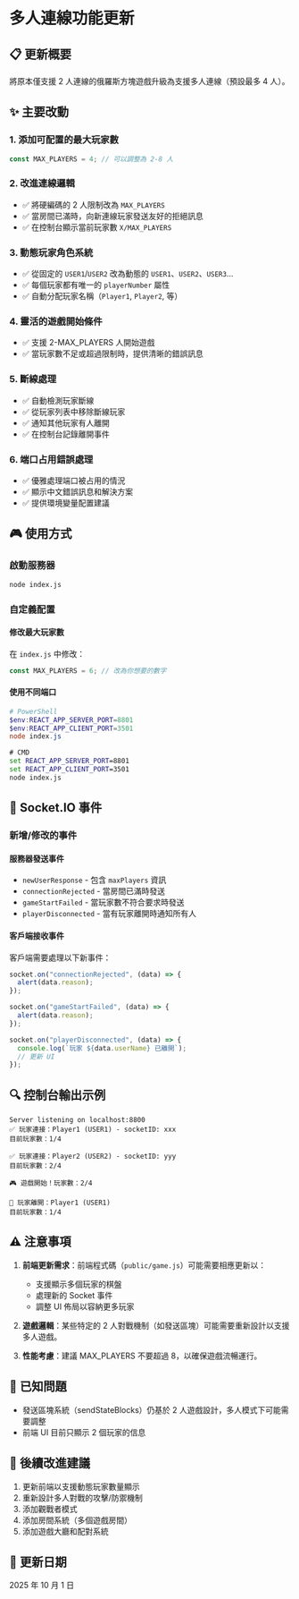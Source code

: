 # 多人連線功能更新

## 📋 更新概要

將原本僅支援 2 人連線的俄羅斯方塊遊戲升級為支援多人連線（預設最多 4 人）。

## ✨ 主要改動

### 1. 添加可配置的最大玩家數

```javascript
const MAX_PLAYERS = 4; // 可以調整為 2-8 人
```

### 2. 改進連線邏輯

- ✅ 將硬編碼的 2 人限制改為 `MAX_PLAYERS`
- ✅ 當房間已滿時，向新連線玩家發送友好的拒絕訊息
- ✅ 在控制台顯示當前玩家數 `X/MAX_PLAYERS`

### 3. 動態玩家角色系統

- ✅ 從固定的 `USER1`/`USER2` 改為動態的 `USER1`、`USER2`、`USER3`...
- ✅ 每個玩家都有唯一的 `playerNumber` 屬性
- ✅ 自動分配玩家名稱（`Player1`, `Player2`, 等）

### 4. 靈活的遊戲開始條件

- ✅ 支援 2-MAX_PLAYERS 人開始遊戲
- ✅ 當玩家數不足或超過限制時，提供清晰的錯誤訊息

### 5. 斷線處理

- ✅ 自動檢測玩家斷線
- ✅ 從玩家列表中移除斷線玩家
- ✅ 通知其他玩家有人離開
- ✅ 在控制台記錄離開事件

### 6. 端口占用錯誤處理

- ✅ 優雅處理端口被占用的情況
- ✅ 顯示中文錯誤訊息和解決方案
- ✅ 提供環境變量配置建議

## 🎮 使用方式

### 啟動服務器

```bash
node index.js
```

### 自定義配置

#### 修改最大玩家數

在 `index.js` 中修改：

```javascript
const MAX_PLAYERS = 6; // 改為你想要的數字
```

#### 使用不同端口

```powershell
# PowerShell
$env:REACT_APP_SERVER_PORT=8801
$env:REACT_APP_CLIENT_PORT=3501
node index.js
```

```cmd
# CMD
set REACT_APP_SERVER_PORT=8801
set REACT_APP_CLIENT_PORT=3501
node index.js
```

## 📝 Socket.IO 事件

### 新增/修改的事件

#### 服務器發送事件

- `newUserResponse` - 包含 `maxPlayers` 資訊
- `connectionRejected` - 當房間已滿時發送
- `gameStartFailed` - 當玩家數不符合要求時發送
- `playerDisconnected` - 當有玩家離開時通知所有人

#### 客戶端接收事件

客戶端需要處理以下新事件：

```javascript
socket.on("connectionRejected", (data) => {
  alert(data.reason);
});

socket.on("gameStartFailed", (data) => {
  alert(data.reason);
});

socket.on("playerDisconnected", (data) => {
  console.log(`玩家 ${data.userName} 已離開`);
  // 更新 UI
});
```

## 🔍 控制台輸出示例

```
Server listening on localhost:8800
✅ 玩家連接：Player1 (USER1) - socketID: xxx
目前玩家數：1/4

✅ 玩家連接：Player2 (USER2) - socketID: yyy
目前玩家數：2/4

🎮 遊戲開始！玩家數：2/4

👋 玩家離開：Player1 (USER1)
目前玩家數：1/4
```

## ⚠️ 注意事項

1. **前端更新需求**：前端程式碼（`public/game.js`）可能需要相應更新以：

   - 支援顯示多個玩家的棋盤
   - 處理新的 Socket 事件
   - 調整 UI 佈局以容納更多玩家

2. **遊戲邏輯**：某些特定的 2 人對戰機制（如發送區塊）可能需要重新設計以支援多人遊戲。

3. **性能考慮**：建議 MAX_PLAYERS 不要超過 8，以確保遊戲流暢運行。

## 🐛 已知問題

- 發送區塊系統（sendStateBlocks）仍基於 2 人遊戲設計，多人模式下可能需要調整
- 前端 UI 目前只顯示 2 個玩家的信息

## 🔄 後續改進建議

1. 更新前端以支援動態玩家數量顯示
2. 重新設計多人對戰的攻擊/防禦機制
3. 添加觀戰者模式
4. 添加房間系統（多個遊戲房間）
5. 添加遊戲大廳和配對系統

## 📅 更新日期

2025 年 10 月 1 日
